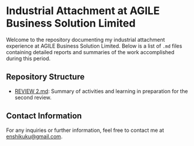 # Industrial Attachment at AGILE Business Solution Limited

Welcome to the repository documenting my industrial attachment experience at AGILE Business Solution Limited. Below is a list of `.md` files containing detailed reports and summaries of the work accomplished during this period.

## Repository Structure

<!-- - [REVIEW 1.md](review-1.md): Summary of activities and learning in preparation for the first review. -->
- [REVIEW 2.md](review-2.md): Summary of activities and learning in preparation for the second review.

## Contact Information

For any inquiries or further information, feel free to contact me at [enshikuku@gmail.com](mailto:enshikuku@gmail.com).
